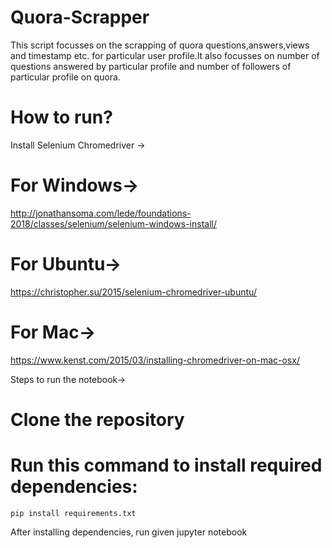 # Quora-Scrapper

This script focusses on the scrapping of quora questions,answers,views and timestamp etc. for particular user profile.It also focusses on  number of questions answered by particular profile and number of followers of particular profile on quora. 

# How to run?

Install Selenium Chromedriver ->
# For Windows->
http://jonathansoma.com/lede/foundations-2018/classes/selenium/selenium-windows-install/

# For Ubuntu->
https://christopher.su/2015/selenium-chromedriver-ubuntu/

# For Mac->
https://www.kenst.com/2015/03/installing-chromedriver-on-mac-osx/

Steps to run the notebook->
# Clone the repository

# Run this command to install required dependencies:
    pip install requirements.txt

After installing dependencies, run given jupyter notebook

